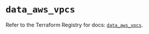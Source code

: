 # `data_aws_vpcs`

Refer to the Terraform Registry for docs: [`data_aws_vpcs`](https://registry.terraform.io/providers/hashicorp/aws/6.4.0/docs/data-sources/vpcs).
